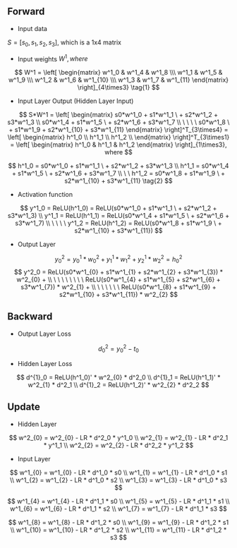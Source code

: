 ## Forward
* Input data 

$S = [s_0,s_1,s_2,s_3]$, which is a 1x4 matrix

* Input weights $W^1, where$

$$ W^1 = 
\left[ \begin{matrix}
w^1_0 & w^1_4 & w^1_8    \\\
w^1_1 & w^1_5 & w^1_9    \\\
w^1_2 & w^1_6 & w^1_{10} \\\
w^1_3 & w^1_7 & w^1_{11}
\end{matrix} \right]_{4\times3} \tag{1} $$

* Input Layer Output (Hidden Layer Input)

$$ S*W^1 = 
\left[ \begin{matrix}
        s0*w^1_0 + s1*w^1_1 \ + s2*w^1_2 + s3*w^1_3   \\  
        s0*w^1_4 + s1*w^1_5 \ + s2*w^1_6 + s3*w^1_7   \\
\ \ \ \ s0*w^1_8   \ + s1*w^1_9 + s2*w^1_{10} + s3*w^1_{11}  \end{matrix} \right]^T_{3\times4} = 
    \left[ \begin{matrix} 
    h^1_0 \\
    h^1_1 \\ 
    h^1_2 \\
    \end{matrix} \right]^T_{3\times1} = 
        \left[ \begin{matrix} 
        h^1_0 & h^1_1 & h^1_2
        \end{matrix} \right]_{1\times3}, where $$

$$  h^1_0 = s0*w^1_0 + s1*w^1_1 \ + s2*w^1_2 + s3*w^1_3 \\
    h^1_1 = s0*w^1_4 + s1*w^1_5 \ + s2*w^1_6 + s3*w^1_7 \\
\ \ h^1_2 = s0*w^1_8 + s1*w^1_9 \ + s2*w^1_{10} + s3*w^1_{11} \tag{2} $$

* Activation function

$$      y^1_0 = ReLU(h^1_0) = ReLU(s0*w^1_0 + s1*w^1_1 \ + s2*w^1_2 + s3*w^1_3) \\
        y^1_1 = ReLU(h^1_1) = ReLU(s0*w^1_4 + s1*w^1_5 \ + s2*w^1_6 + s3*w^1_7)  \\
\ \ \ \ y^1_2 = ReLU(h^1_2) = ReLU(s0*w^1_8 + s1*w^1_9 \ + s2*w^1_{10} + s3*w^1_{11}) $$

* Output Layer

$$ y^2_0 = y^1_0*w^2_{0} + y^1_1*w^2_{1} + y^1_2*w^2_{2} = h^2_0 $$
$$ y^2_0 = ReLU(s0*w^1_{0} + s1*w^1_{1} + s2*w^1_{2}  + s3*w^1_{3})  * w^2_{0} +  \\
\ \ \ \ \ \ \ \ ReLU(s0*w^1_{4} + s1*w^1_{5} + s2*w^1_{6}  + s3*w^1_{7})  * w^2_{1} +  \\
\ \ \ \ \ \ ReLU(s0*w^1_{8} + s1*w^1_{9} + s2*w^1_{10} + s3*w^1_{11}) * w^2_{2} $$

## Backward
* Output Layer Loss

$$  d^2_0 = y^2_0 - t_0 $$

* Hidden Layer Loss

$$  d^{1}_0 = ReLU(h^1_0)' * w^2_{0} * d^2_0 \\
    d^{1}_1 = ReLU(h^1_1)' * w^2_{1} * d^2_1 \\
    d^{1}_2 = ReLU(h^1_2)' * w^2_{2} * d^2_2 $$

## Update
* Hidden Layer

$$  w^2_{0} = w^2_{0} - LR * d^2_0 * y^1_0 \\
    w^2_{1} = w^2_{1} - LR * d^2_1 * y^1_1 \\
    w^2_{2} = w^2_{2} - LR * d^2_2 * y^1_2 $$

* Input Layer

$$  w^1_{0} = w^1_{0} - LR * d^1_0 * s0 \\
    w^1_{1} = w^1_{1} - LR * d^1_0 * s1 \\
    w^1_{2} = w^1_{2} - LR * d^1_0 * s2 \\
    w^1_{3} = w^1_{3} - LR * d^1_0 * s3  $$

$$  w^1_{4} = w^1_{4} - LR * d^1_1 * s0 \\
    w^1_{5} = w^1_{5} - LR * d^1_1 * s1 \\
    w^1_{6} = w^1_{6} - LR * d^1_1 * s2 \\
    w^1_{7} = w^1_{7} - LR * d^1_1 * s3 $$

$$  w^1_{8}  = w^1_{8}  - LR * d^1_2 * s0 \\
    w^1_{9}  = w^1_{9}  - LR * d^1_2 * s1 \\
    w^1_{10} = w^1_{10} - LR * d^1_2 * s2 \\
    w^1_{11} = w^1_{11} - LR * d^1_2 * s3 $$

